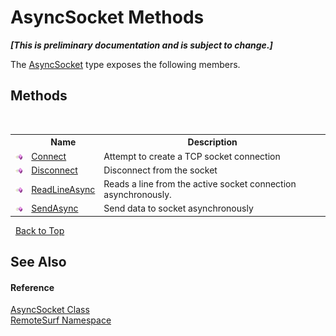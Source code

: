 # AsyncSocket Methods
 _**\[This is preliminary documentation and is subject to change.\]**_

The <a href="T_RemoteSurf_AsyncSocket">AsyncSocket</a> type exposes the following members.


## Methods
&nbsp;<table><tr><th></th><th>Name</th><th>Description</th></tr><tr><td>![Public method](media/pubmethod.gif "Public method")</td><td><a href="M_RemoteSurf_AsyncSocket_Connect">Connect</a></td><td>
Attempt to create a TCP socket connection</td></tr><tr><td>![Public method](media/pubmethod.gif "Public method")</td><td><a href="M_RemoteSurf_AsyncSocket_Disconnect">Disconnect</a></td><td>
Disconnect from the socket</td></tr><tr><td>![Public method](media/pubmethod.gif "Public method")</td><td><a href="M_RemoteSurf_AsyncSocket_ReadLineAsync">ReadLineAsync</a></td><td>
Reads a line from the active socket connection asynchronously.</td></tr><tr><td>![Public method](media/pubmethod.gif "Public method")</td><td><a href="M_RemoteSurf_AsyncSocket_SendAsync">SendAsync</a></td><td>
Send data to socket asynchronously</td></tr></table>&nbsp;
<a href="#asyncsocket-methods">Back to Top</a>

## See Also


#### Reference
<a href="T_RemoteSurf_AsyncSocket">AsyncSocket Class</a><br /><a href="N_RemoteSurf">RemoteSurf Namespace</a><br />